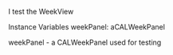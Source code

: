 I test the WeekView

Instance Variables
	weekPanel:	aCALWeekPanel
		
weekPanel
	- a CALWeekPanel used for testing
